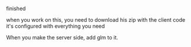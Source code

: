 finished

when you work on this, you need to download his zip with the client code
it's configured with everything you need

When you make the server side, add glm to it. 

